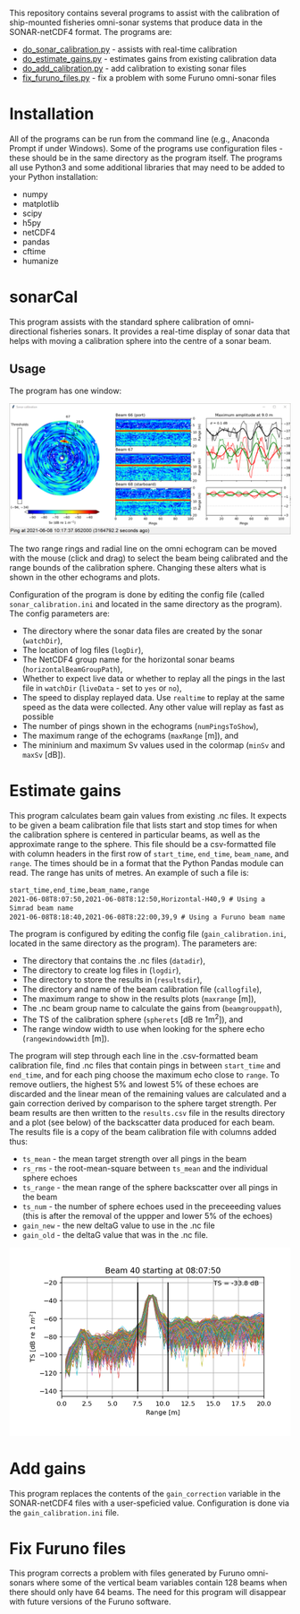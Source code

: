 This repository contains several programs to assist with the calibration of ship-mounted fisheries omni-sonar systems that produce data in the SONAR-netCDF4 format. The programs are:
- [do_sonar_calibration.py](#sonarCal) - assists with real-time calibration
- [do_estimate_gains.py](#estimate-gains) - estimates gains from existing calibration data
- [do_add_calibration.py](#add-gains) - add calibration to existing sonar files
- [fix_furuno_files.py](#fix-furuno-files) - fix a problem with some Furuno omni-sonar files

# Installation

All of the programs can be run from the command line (e.g., Anaconda Prompt if under Windows). Some of the programs use configuration files - these should be in the same directory as the program itself. The programs all use Python3 and some additional libraries that may need to be added to your Python installation:
- numpy
- matplotlib
- scipy
- h5py
- netCDF4 
- pandas
- cftime
- humanize

# sonarCal
This program assists with the standard sphere calibration of omni-directional fisheries sonars. It provides a real-time display of sonar data that helps with moving a calibration sphere into the centre of a sonar beam.

## Usage

The program has one window:

![screenshot](screenshot.png "Main (only) window")

The two range rings and radial line on the omni echogram can be moved with the mouse (click and drag)
to select the beam being calibrated and the range bounds of the calibration sphere. Changing these alters what is shown in the other echograms and plots.

Configuration of the program is done by editing the config file (called ``sonar_calibration.ini`` and located in the same directory as the program). The config parameters are:
- The directory where the sonar data files are created by the sonar (``watchDir``),
- The location of log files (``logDir``),
- The NetCDF4 group name for the horizontal sonar beams (``horizontalBeamGroupPath``),
- Whether to expect live data or whether to replay all the pings in the last file in ``watchDir`` (``liveData`` - set to ``yes`` or ``no``),
- The speed to display replayed data. Use ``realtime`` to replay at the same speed as the data were collected. Any other value will replay as fast as possible
- The number of pings shown in the echograms (``numPingsToShow``),
- The maximum range of the echograms (``maxRange`` [m]), and
- The mininium and maximum Sv values used in the colormap (``minSv`` and ``maxSv`` [dB]).

# Estimate gains

This program calculates beam gain values from existing .nc files. It expects to be given a beam calibration file that lists start and stop times for when the calibration sphere is centered in particular beams, as well as the approximate range to the sphere. This file should be a csv-formatted file with column headers in the first row of ``start_time``, ``end_time``, ``beam_name``, and ``range``. The times should be in a format that the Python Pandas module can read. The range has units of metres. An example of such a file is:

```
start_time,end_time,beam_name,range
2021-06-08T8:07:50,2021-06-08T8:12:50,Horizontal-H40,9 # Using a Simrad beam name
2021-06-08T8:18:40,2021-06-08T8:22:00,39,9 # Using a Furuno beam name
```

The program is configured by editing the config file (``gain_calibration.ini``, located in the same directory as the program). The parameters are:
- The directory that contains the .nc files (``datadir``),
- The directory to create log files in (``logdir``),
- The directory to store the results in (``resultsdir``),
- The directory and name of the beam calibration file (``callogfile``),
- The maximum range to show in the results plots (``maxrange`` [m]),
- The .nc beam group name to calculate the gains from (``beamgrouppath``),
- The TS of the calibration sphere (``spherets`` [dB re 1m<sup>2</sup>]), and
- The range window width to use when looking for the sphere echo (``rangewindowwidth`` [m]).


The program will step through each line in the .csv-formatted beam calibration file, find .nc files that contain pings in between ``start_time`` and ``end_time``, and for each ping choose the maximum echo close to ``range``. To remove outliers, the highest 5% and lowest 5% of these echoes are discarded and the linear mean of the remaining values are calculated and a gain correction derived by comparison to the sphere target strength. Per beam results are then written to the ``results.csv`` file in the results directory and a plot (see below) of the backscatter data produced for each beam. The results file is a copy of the beam calibration file with columns added thus:
- ``ts_mean`` - the mean target strength over all pings in the beam
- ``rs_rms`` - the root-mean-square between ``ts_mean`` and the individual sphere echoes
- ``ts_range`` - the mean range of the sphere backscatter over all pings in the beam
- ``ts_num`` - the number of sphere echoes used in the preceeeding values (this is after the removal of the uppper and lower 5% of the echoes)
- ``gain_new`` - the new deltaG value to use in the .nc file
- ``gain_old`` - the deltaG value that was in the .nc file.

![beam_example](Beam_example.png "Example of beam plot")

# Add gains

This program replaces the contents of the ``gain_correction`` variable in the SONAR-netCDF4 files with a user-speficied value. Configuration is done via the ``gain_calibration.ini`` file.

# Fix Furuno files

This program corrects a problem with files generated by Furuno omni-sonars where some of the vertical beam variables contain 128 beams when there should only have 64 beams. The need for this program will disappear with future versions of the Furuno software.
